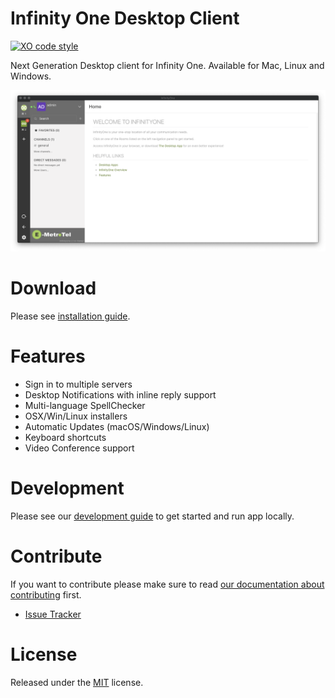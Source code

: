 # Infinity One Desktop Client
[![XO code style](https://img.shields.io/badge/code_style-XO-5ed9c7.svg)](https://github.com/sindresorhus/xo)

Next Generation Desktop client for Infinity One. Available for Mac, Linux and Windows.

<img src="readme_hero.png"/>

# Download
Please see [installation guide](https://chat.spallen.com/help/desktop-app-install-guide).

# Features
* Sign in to multiple servers
* Desktop Notifications with inline reply support
* Multi-language SpellChecker
* OSX/Win/Linux installers
* Automatic Updates (macOS/Windows/Linux)
* Keyboard shortcuts
* Video Conference support

# Development
Please see our [development guide](./development.md) to get started and run app locally.

# Contribute

If you want to contribute please make sure to read [our documentation about contributing](./CONTRIBUTING.md) first.

* [Issue Tracker](https://github.com/infinityoneframework/infinityone-electron-vue/issues)

# License
Released under the [MIT](./LICENSE) license.

